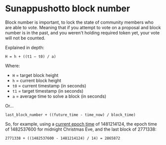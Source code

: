 # Sunappushotto block number

Block number is important, to lock the state of community members who are able to vote. Meaning that if you attempt to vote on a proposal and block number is in the past, and you weren't holding required token yet, your vote will not be counted.

Explained in depth:

`H = h + ((t1 — t0) / a)`

Where:

* `H` = target block height
* `h` = current block height
* `t0` = current timestamp \(in seconds\)
* `t1` = target timestamp \(in seconds\)
* `a` = average time to solve a block \(in seconds\)

Or...

`last_block_number + ((future_time - time_now) / block_time)`

So, for example, using a [current epoch time](https://www.epochconverter.com) of 1481214124, the epoch time of 1482537600 for midnight Christmas Eve, and the last block of 2771338:

`2771338 + ((1482537600 - 1481214124) / 14) = 2865872`

